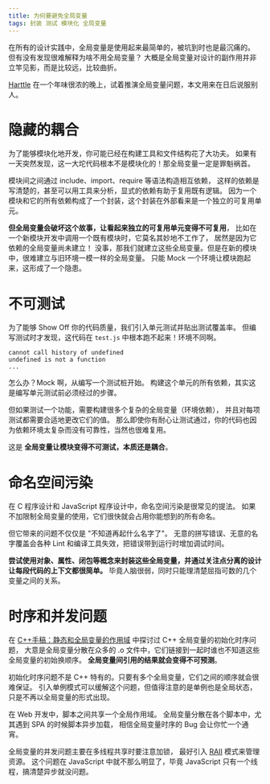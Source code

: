 ```yaml
---
title: 为何要避免全局变量
tags: 封装 测试 模块化 全局变量
---
```


在所有的设计实践中，全局变量是使用起来最简单的，被坑到时也是最沉痛的。
但有没有发现很难解释为啥不用全局变量？
大概是全局变量对设计的副作用并非立竿见影，而是比较远，比较曲折。

[Harttle](/) 在一个年味很浓的晚上，试着推演全局变量问题，本文用来在日后说服别人。

<!--more-->

# 隐藏的耦合

为了能够模块化地开发，你可能已经在构建工具和文件结构花了大功夫。
如果有一天突然发现，这一大坨代码根本不是模块化的！那全局变量一定是罪魁祸首。

模块间之间通过 include、import、require 等语法构造相互依赖，
这样的依赖是写清楚的，甚至可以用工具来分析，显式的依赖有助于复用既有逻辑。
因为一个模块和它的所有依赖构成了一个封装，这个封装在外部看来是一个独立的可复用单元。

**但全局变量会破坏这个故事，让看起来独立的可复用单元变得不可复用**，
比如在一个新模块开发中调用一个既有模块时，它莫名其妙地不工作了，
居然是因为它依赖的全局变量尚未建立！
没事，那我们就建立这些全局变量。但是在新的模块中，很难建立与旧环境一模一样的全局变量。
只能 Mock 一个环境让模块跑起来，这形成了一个隐患。

# 不可测试

为了能够 Show Off 你的代码质量，我们引入单元测试并贴出测试覆盖率。
但编写测试时才发现，这代码在 `test.js` 中根本跑不起来！环境不同啊。

```
cannot call history of undefined
undefined is not a function
...
```

怎么办？Mock 啊，从编写一个测试桩开始。
构建这个单元的所有依赖，其实这是编写单元测试前必须经过的步骤。

但如果测试一个功能，需要构建很多个复杂的全局变量（环境依赖），
并且对每项测试都需要合适地更改它们的值。
那么即使你有耐心让测试通过，你的代码也因为依赖环境太复杂而没有可靠性，当然也很难复用。

这是 **全局变量让模块变得不可测试，本质还是耦合**。

# 命名空间污染

在 C 程序设计和 JavaScript 程序设计中，命名空间污染是很常见的提法。
如果不加限制全局变量的使用，它们很快就会占用你能想到的所有命名。

但它带来的问题不仅仅是 "不知道再起什么名字了"。
无意的拼写错误、无意的名字覆盖会各种 Lint 和编译工具失效，把错误带到运行时增加调试时间。

**尝试使用对象、属性、闭包等概念来封装这些全局变量，并通过关注点分离的设计让每段代码的上下文都很简单。**
毕竟人脑很弱，同时只能理清楚屈指可数的几个变量之间的关系。

# 时序和并发问题

在 [C++手稿：静态和全局变量的作用域](/2015/09/30/cpp-static-and-global.html)
中探讨过 C++ 全局变量的初始化时序问题，
大意是全局变量分散在众多的 .o 文件中，它们链接到一起时谁也不知道这些全局变量的初始换顺序。
**全局变量间引用的结果就会变得不可预测**。

初始化时序问题不是 C++ 特有的。只要有多个全局变量，它们之间的顺序就会很难保证。
引入单例模式可以缓解这个问题，但值得注意的是单例也是全局状态，只是不再以全局变量的形式出现。

在 Web 开发中，脚本之间共享一个全局作用域。
全局变量分散在各个脚本中，尤其遇到 SPA 的时候脚本异步加载，
相信全局变量时序的 Bug 会让你忙一个通宵。

全局变量的并发问题主要在多线程共享时要注意加锁，
最好引入 [RAII](/2015/08/02/effective-cpp-13.html) 模式来管理资源。
这个问题在 JavaScript 中就不那么明显了，毕竟 JavaScript 只有一个线程，搞清楚异步就没问题。
